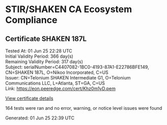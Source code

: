 # STIR/SHAKEN CA Ecosystem Compliance

## Certificate SHAKEN 187L

Tested At: 01 Jun 25 22:28 UTC\
Initial Validity Period: 366 day(s)\
Remaining Validity Period: 317 day(s)\
Subject: serialNumber=C4407082-1BC0-4193-87A1-E22786BFE149, CN=SHAKEN 187L, O=Nikoo Incorporated, C=US\
Issuer: CN=Telonium SHAKEN Intermediate G1, O=Telonium Communications LLC, L=Atlanta, ST=GA, C=US\
Link: https://eon.peeredge.com/cert/Khz0m1yD.pem

[View certificate details](https://x509.io/?cert=MIIDJzCCAs2gAwIBAgIQZkXCWIyGOTVqZnvZvsOyvTAKBggqhkjOPQQDAjB8MQswCQYDVQQGEwJVUzELMAkGA1UECAwCR0ExEDAOBgNVBAcMB0F0bGFudGExJDAiBgNVBAoMG1RlbG9uaXVtIENvbW11bmljYXRpb25zIExMQzEoMCYGA1UEAwwfVGVsb25pdW0gU0hBS0VOIEludGVybWVkaWF0ZSBHMTAeFw0yNTA0MTQxODQzMDlaFw0yNjA0MTQxODQ0MDlaMG8xCzAJBgNVBAYTAlVTMRswGQYDVQQKExJOaWtvbyBJbmNvcnBvcmF0ZWQxFDASBgNVBAMTC1NIQUtFTiAxODdMMS0wKwYDVQQFEyRDNDQwNzA4Mi0xQkMwLTQxOTMtODdBMS1FMjI3ODZCRkUxNDkwWTATBgcqhkjOPQIBBggqhkjOPQMBBwNCAAT0xVdRaUeNXljgAHpv%2B16d8mSXhgzAxvgGVvz8hScL%2FgmdEd5QRD%2BVrYGiqfkqrTdCChWDup4xX57d0fpmaf9Wo4IBPDCCATgwDgYDVR0PAQH%2FBAQDAgeAMAwGA1UdEwEB%2FwQCMAAwHQYDVR0OBBYEFCFeBZksa3Eu%2BLZ156%2FqONWtOvmyMB8GA1UdIwQYMBaAFKoku%2F8UdUB5LYdv6A1Bd8q7zYiwMBcGA1UdIAQQMA4wDAYKYIZIAYb%2FCQEBBDCBpgYDVR0fBIGeMIGbMIGYoDqgOIY2aHR0cHM6Ly9hdXRoZW50aWNhdGUtYXBpLmljb25lY3Rpdi5jb20vZG93bmxvYWQvdjEvY3JsolqkWDBWMRQwEgYDVQQHEwtCcmlkZ2V3YXRlcjELMAkGA1UECBMCTkoxEzARBgNVBAMTClNUSS1QQSBDUkwxCzAJBgNVBAYTAlVTMQ8wDQYDVQQKEwZTVEktUEEwFgYIKwYBBQUHARoECjAIoAYWBDE4N0wwCgYIKoZIzj0EAwIDSAAwRQIgYmypC8IS97VfiRxcU2Iop18Izh0JyyhTGBmd5wxtOvkCIQCkNVQpBPX8yT4JUB0XwgauesxI%2B8yrDPgrJm3cE%2Fdeow%3D%3D)

164 tests were ran and no error, warning, or notice level issues were found


Generated: 01 Jun 25 22:39 UTC